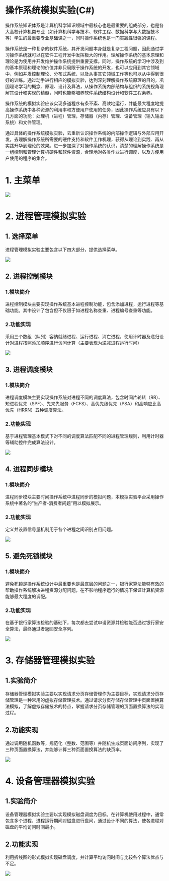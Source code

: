 # **操作系统模拟实验(C#)**

操作系统知识体系是计算机科学知识领域中最核心也是最重要的组成部分，也是各大高校计算机类专业（如计算机科学与技术、软件工程、数据科学与大数据技术等）学生的最重要专业基础课之一，同时操作系统也是一门实践性很强的课程。

操作系统是一种复杂的软件系统，其开发问题本身就是复杂工程问题，因此通过学习操作系统就可以在软件工程开发中发挥极大的作用。理解操作系统的基本原理和理论是为使用并开发维护操作系统提供重要支撑。同时，操作系统的学习中涉及到的基本原理和理论的价值并非只局限于操作系统的开发，也可以应用到其它领域中，例如并发控制理论、分布式系统、以及从事其它领域工作等也可以从中得到很好的训练。通过动手进行相应的模拟实验，达到深刻理解操作系统原理的目的，巩固理论学习的概念、原理、设计及算法，从操作系统内部结构与组织的系统视角理解其设计和实现的精髓，同时也能够培养软件系统结构设计和软件工程素养。

操作系统的模拟实验应该实现多道程序有条不紊、高效地运行，并能最大程度地提高操作系统中各种资源的利用率和方便用户使用的任务，因此操作系统应具有以下几方面的功能：处理机（进程）管理，存储器（内存）管理、设备管理（输入输出系统）和文件管理。

通过具体的操作系统模拟实验，去重新认识操作系统的内部操作逻辑与外部应用开发，去理解操作系统所需要的硬件支持和软件工作机理，获得从理论到实践、再从实践升华到理论的效果。进一步加深了对操作系统的认识，清楚的理解操作系统是一组控制和管理计算机硬件和软件资源，合理地对各类作业进行调度，以及方便用户使用的程序的集合。

# 1. 主菜单

![](https://oscimg.oschina.net/oscnet/up-c910ab8ace7cb9e4a2b7de4d17d67a17e1b.png)

# 2. 进程管理模拟实验

## 1. 选择菜单

进程管理模拟实验主要包含以下四大部分，提供选择菜单。

![](https://oscimg.oschina.net/oscnet/up-f13cd558b82f157b251c8f96144b765d4e5.png)

## 2. 进程控制模块

### 1.模块简介

进程控制模块主要实现操作系统基本进程控制功能，包含添加进程，运行进程等基础功能。其中设计了包含但不仅限于如进程名称查重、进程编号查重等功能。

### 2.功能实现

采用三个数组（队列）容纳就绪进程、运行进程、消亡进程，使用计时器及递归设计对进程按照添加顺序进行访问计算（主要表现为递减进程运行时间）

![](https://oscimg.oschina.net/oscnet/up-1030fe74440ae01888f744a983fc2e2436b.png)

## 3. 进程调度模块

### 1.模块简介

进程调度模块主要实现操作系统对进程不同的调度算法，包含时间片轮转（RR）、短进程优先（SPF）、先来先服务（FCFS）、高优先级优先（PSA）和高响应比高优先（HRRN）五种调度算法。

### 2.功能实现

基于进程管理基本模式下对不同的调度算法匹配不同的进程管理规则，利用计时器等辅助控件完成算法设计。

![](https://oscimg.oschina.net/oscnet/up-cd5673cd023ecf33164d49f8591adeb4209.png)

## 4. 进程同步模块

### 1.模块简介

进程同步模块主要时间操作系统中进程同步的模拟问题，本模拟实验平台采用操作系统中著名的“生产者-消费者问题”用以模拟展示。

### 2.功能实现

定义并设置信号量机制用于各个进程之间识别占用问题。

![](https://oscimg.oschina.net/oscnet/up-b146c86c6f9f12b1874056f98e1c6297134.png)
## 5. 避免死锁模块

### 1.模块简介

避免死锁是操作系统设计中最重要也是最底层的问题之一，银行家算法能够有效的帮助操作系统解决进程资源分配问题，在不影响程序运行的情况下保证计算机资源能够最大程度的调配。

### 2.功能实现

在基于银行家算法检验的基础下，每次都去尝试申请资源并检验能否通过银行家安全算法，最终通过者返回安全序列。

![](https://oscimg.oschina.net/oscnet/up-8d976fbf53bf989badb1e29443acfe7e58d.png)

# 3. 存储器管理模拟实验

## 1.实验简介

存储器管理模拟实验主要以实现请求分页存储管理作为主要目标，实现请求分页存储管理是一种常用的虚拟存储管理技术。通过请求分页存储存储管理中页面置换算法模拟，了解虚拟存储技术的特点，掌握请求分页存储管理的页面置换算法的实现过程。

## 2.功能实现

通过调用随机函数等，规范化（整数、范围等）并随机生成页面访问序列，实现了三种页面置换算法，并能够计算三种页面置换算法的缺页率。

![](https://oscimg.oschina.net/oscnet/up-f95693e62842e9d55441d55a13fb9e9eed4.png)

# 4. 设备管理器模拟实验

## 1.实验简介

设备管理器模拟实验主要以实现模拟磁盘调度为目标。在计算机使用过程中，通常包含多个进程，进程运行期间对磁盘进行盘问，通过设计不同的算法，使各进程对磁盘的平均访问时间最小。

## 2.功能实现

利用折线图的形式模拟实现磁盘调度，并计算平均访问时间与比较各个算法优点与不足。

![](https://oscimg.oschina.net/oscnet/up-05ca70ff27fcb0f8a471a01b24919e199a2.png)
